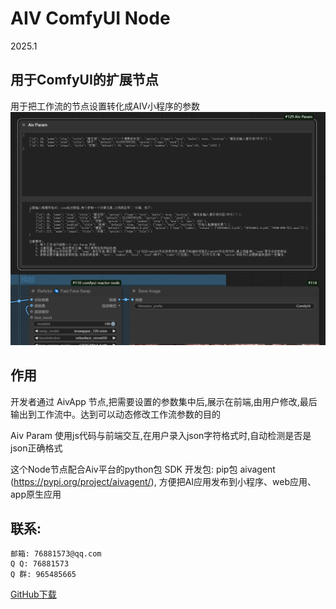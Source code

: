 # AIV ComfyUI Node
  2025.1

## 用于ComfyUI的扩展节点
  用于把工作流的节点设置转化成AIV小程序的参数
  ![Aiv Param Node](./images/node.png)

## 作用
  开发者通过 AivApp 节点,把需要设置的参数集中后,展示在前端,由用户修改,最后输出到工作流中。达到可以动态修改工作流参数的目的

  Aiv Param 使用js代码与前端交互,在用户录入json字符格式时,自动检测是否是json正确格式

  这个Node节点配合Aiv平台的python包 SDK 开发包: pip包 aivagent (https://pypi.org/project/aivagent/), 方便把AI应用发布到小程序、web应用、app原生应用

  ## 联系:
    邮箱: 76881573@qq.com
    Q Q: 76881573
    Q 群: 965485665
  
  [GitHub下载](https://github.com/bbtaivi/ComfyUI-Aiv-Param)